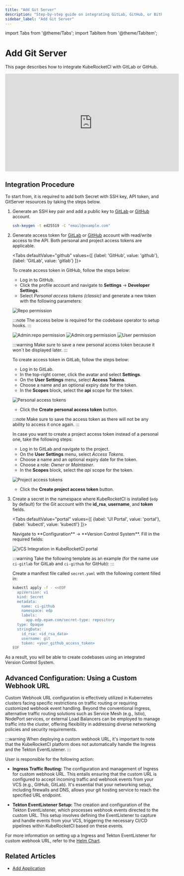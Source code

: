 ```yaml
---
title: "Add Git Server"
description: "Step-by-step guide on integrating GitLab, GitHub, or Bitbucket with KubeRocketCI for seamless CI/CD workflows, including SSH key generation, API token creation, and secret setup."
sidebar_label: "Add Git Server"
---
```

<!-- markdownlint-disable MD025 -->

import Tabs from '@theme/Tabs';
import TabItem from '@theme/TabItem';

# Add Git Server

<head>
  <link rel="canonical" href="https://docs.kuberocketci.io/docs/user-guide/add-git-server/" />
</head>

This page describes how to integrate KubeRocketCI with GitLab or GitHub.

<div style={{ display: 'flex', justifyContent: 'center' }}>
<iframe width="560" height="315" src="https://www.youtube.com/embed/pzheGwBLZvU" title="Install KubeRocketCI via Civo" frameborder="0" allow="accelerometer; autoplay; clipboard-write; encrypted-media; gyroscope; picture-in-picture" allowfullscreen="allowfullscreen"></iframe>
</div>

## Integration Procedure

To start from, it is required to add both Secret with SSH key, API token, and GitServer resources by taking the steps below.

1. Generate an SSH key pair and add a public key to [GitLab](https://docs.gitlab.com/ee/user/ssh.html) or [GitHub](https://docs.github.com/en/authentication/connecting-to-github-with-ssh/generating-a-new-ssh-key-and-adding-it-to-the-ssh-agent) account.

    ```bash
    ssh-keygen -t ed25519 -C "email@example.com"
    ```

2. Generate access token for [GitLab](https://docs.gitlab.com/ee/user/profile/personal_access_tokens.html) or [GitHub](https://docs.github.com/en/authentication/keeping-your-account-and-data-secure/creating-a-personal-access-token) account with read/write access to the API. Both personal and project access tokens are applicable.

    <Tabs
      defaultValue="github"
      values={[
        {label: 'GitHub', value: 'github'},
        {label: 'GitLab', value: 'gitlab'}
      ]}>

      <TabItem value="github">
      To create access token in GitHub, follow the steps below:

      * Log in to GitHub.
      * Click the profile account and navigate to **Settings** -> **Developer Settings**.
      * Select *Personal access tokens (classic)* and generate a new token with the following parameters:

      ![Repo permission](../assets/operator-guide/github-scopes-1.png "Repo permission")

      :::note
        The access below is required for the codebase operator to setup hooks.
      :::

      ![Admin:repo permission](../assets/operator-guide/github-scopes-2.png "Admin:repo permission")
      ![Admin:org permission](../assets/operator-guide/github-scopes-4.png "Admin:org permission")
      ![User permission](../assets/operator-guide/github-scopes-3.png "User permission")

      :::warning
        Make sure to save a new personal access token because it won`t be displayed later.
      :::
      </TabItem>

      <TabItem value="gitlab">
      To create access token in GitLab, follow the steps below:

      * Log in to GitLab.
      * In the top-right corner, click the avatar and select **Settings**.
      * On the **User Settings** menu, select **Access Tokens**.
      * Choose a name and an optional expiry date for the token.
      * In the **Scopes** block, select the **api** scope for the token.

      ![Personal access tokens](../assets/operator-guide/scopes.png "Personal access tokens")

      * Click the **Create personal access token** button.

      :::note
        Make sure to save the access token as there will not be any ability to access it once again.
      :::

      In case you want to create a project access token instead of a personal one, take the following steps:

      * Log in to GitLab and navigate to the project.
      * On the **User Settings** menu, select *Access Tokens*.
      * Choose a name and an optional expiry date for the token.
      * Choose a role: *Owner* or *Maintainer*.
      * In the **Scopes** block, select the *api* scope for the token.

      ![Project access tokens](../assets/operator-guide/scopes-project.png "Project access tokens")

      * Click the **Create project access token** button.
      </TabItem>
    </Tabs>

3. Create a secret in the namespace where KubeRocketCI is installed (`edp` by default) for the Git account with the **id_rsa**, **username**, and **token** fields.

    <Tabs
      defaultValue="portal"
      values={[
        {label: 'UI Portal', value: 'portal'},
        {label: 'kubectl', value: 'kubectl'}
      ]}>

      <TabItem value="portal">
      Navigate to **Configuration** -> **Version Control System**. Fill in the required fields:

      ![VCS Integration in KubeRocketCI portal](../assets/operator-guide/github_integration.png "GitHub integration")
      </TabItem>

      <TabItem value="kubectl">

      :::warning
        Take the following template as an example (for the name use `ci-gitlab` for GitLab and `ci-github` for GitHub):
      :::

      Create a manifest file called `secret.yaml` with the following content filled in:

      ```bash
      kubectl apply -f - <<EOF
        apiVersion: v1
        kind: Secret
        metadata:
          name: ci-github
          namespace: edp
          labels:
            app.edp.epam.com/secret-type: repository
        type: Opaque
        stringData:
          id_rsa: <id_rsa_data>
          username: git
          token: <your_github_access_token>
      EOF

      ```

      </TabItem>
    </Tabs>

As a result, you will be able to create codebases using an integrated Version Control System.

## Advanced Configuration: Using a Custom Webhook URL

Custom Webhook URL configuration is effectively utilized in Kubernetes clusters facing specific restrictions on traffic routing or requiring customized webhook event handling. Beyond the conventional Ingress, alternative traffic routing solutions such as Service Mesh (e.g., Istio), NodePort services, or external Load Balancers can be employed to manage traffic into the cluster, offering flexibility in addressing diverse networking policies and security requirements.

:::warning
  When deploying a custom webhook URL, it's important to note that the KubeRocketCI platform does not automatically handle the Ingress and the Tekton EventListener.
:::

User is responsible for the following action:

* **Ingress Traffic Routing:** The configuration and management of Ingress for custom webhook URL. This entails ensuring that the custom URL is configured to accept incoming traffic and webhook events from your VCS (e.g., GitHub, GitLab). It's essential that your networking setup, including firewalls and DNS, allows your git hosting service to reach the specified URL endpoint.

* **Tekton EventListener Setup:** The creation and configuration of the Tekton EventListener, which processes webhook events directed to the custom URL. This setup involves defining the EventListener to capture and handle events from your VCS, triggering the necessary CI/CD pipelines within KubeRocketCI based on these events.

For more information on setting up a Ingress and Tekton EventListener for custom webhook URL, refer to the [Helm Chart](https://github.com/epam/edp-tekton/tree/release/0.12/charts/pipelines-library/templates/resources/gitservers).

## Related Articles

* [Add Application](add-application.md)
